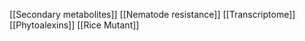[[Secondary metabolites]]
[[Nematode resistance]]
[[Transcriptome]]
[[Phytoalexins]]
[[Rice Mutant]]
